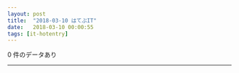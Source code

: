 ```yaml
---
layout: post
title:  "2018-03-10 はてぶIT"
date:   2018-03-10 00:00:55
tags: [it-hotentry]
---
```

0 件のデータあり

<hr>
